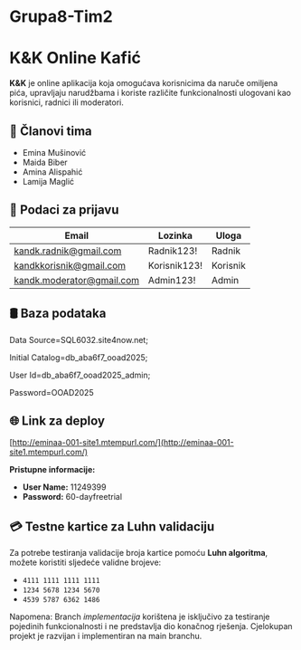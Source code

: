 # Grupa8-Tim2

# K&K Online Kafić

**K&K** je online aplikacija koja omogućava korisnicima da naruče omiljena pića, upravljaju narudžbama i koriste različite funkcionalnosti ulogovani kao korisnici, radnici ili moderatori.

## 👥 Članovi tima

- Emina Mušinović  
- Maida Biber  
- Amina Alispahić  
- Lamija Maglić  

## 🔐 Podaci za prijavu

| Email                        | Lozinka       | Uloga      |
|-----------------------------|---------------|------------|
| kandk.radnik@gmail.com      | Radnik123!     | Radnik     |
| kandkkorisnik@gmail.com     | Korisnik123!   | Korisnik   |
| kandk.moderator@gmail.com   | Admin123!      | Admin      |

## 🛢️ Baza podataka

Data Source=SQL6032.site4now.net;

Initial Catalog=db_aba6f7_ooad2025;

User Id=db_aba6f7_ooad2025_admin;

Password=OOAD2025



## 🌐 Link za deploy

[http://eminaa-001-site1.mtempurl.com/](http://eminaa-001-site1.mtempurl.com/)

**Pristupne informacije:**

- **User Name:** 11249399  
- **Password:** 60-dayfreetrial


## 💳 Testne kartice za Luhn validaciju

Za potrebe testiranja validacije broja kartice pomoću **Luhn algoritma**, možete koristiti sljedeće validne brojeve:

- `4111 1111 1111 1111`  
- `1234 5678 1234 5670`  
- `4539 5787 6362 1486`



Napomena: Branch *implementacija* korištena je isključivo za testiranje pojedinih funkcionalnosti i ne predstavlja dio konačnog rješenja. Cjelokupan projekt je razvijan i implementiran na main branchu.
